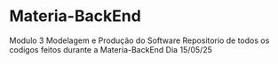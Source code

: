 # Materia-BackEnd
Modulo 3 Modelagem e Produção do Software
Repositorio de todos os codigos feitos durante a Materia-BackEnd
Dia 15/05/25
